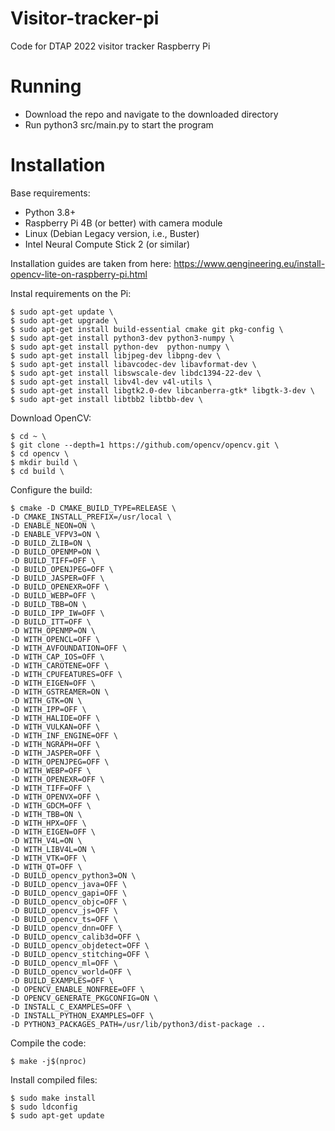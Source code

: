 # Visitor-tracker-pi
Code for DTAP 2022 visitor tracker Raspberry Pi

# Running
 - Download the repo and navigate to the downloaded directory
 - Run python3 src/main.py to start the program

# Installation
Base requirements:
 - Python 3.8+
 - Raspberry Pi 4B (or better) with camera module
 - Linux (Debian Legacy version, i.e., Buster)
 - Intel Neural Compute Stick 2 (or similar)

 Installation guides are taken from here: https://www.qengineering.eu/install-opencv-lite-on-raspberry-pi.html

Instal requirements on the Pi:

    $ sudo apt-get update \
    $ sudo apt-get upgrade \
    $ sudo apt-get install build-essential cmake git pkg-config \
    $ sudo apt-get install python3-dev python3-numpy \
    $ sudo apt-get install python-dev  python-numpy \
    $ sudo apt-get install libjpeg-dev libpng-dev \
    $ sudo apt-get install libavcodec-dev libavformat-dev \
    $ sudo apt-get install libswscale-dev libdc1394-22-dev \
    $ sudo apt-get install libv4l-dev v4l-utils \
    $ sudo apt-get install libgtk2.0-dev libcanberra-gtk* libgtk-3-dev \
    $ sudo apt-get install libtbb2 libtbb-dev \

Download OpenCV:

    $ cd ~ \
    $ git clone --depth=1 https://github.com/opencv/opencv.git \
    $ cd opencv \
    $ mkdir build \
    $ cd build \

Configure the build:

    $ cmake -D CMAKE_BUILD_TYPE=RELEASE \
    -D CMAKE_INSTALL_PREFIX=/usr/local \
    -D ENABLE_NEON=ON \
    -D ENABLE_VFPV3=ON \
    -D BUILD_ZLIB=ON \
    -D BUILD_OPENMP=ON \
    -D BUILD_TIFF=OFF \
    -D BUILD_OPENJPEG=OFF \
    -D BUILD_JASPER=OFF \
    -D BUILD_OPENEXR=OFF \
    -D BUILD_WEBP=OFF \
    -D BUILD_TBB=ON \
    -D BUILD_IPP_IW=OFF \
    -D BUILD_ITT=OFF \
    -D WITH_OPENMP=ON \
    -D WITH_OPENCL=OFF \
    -D WITH_AVFOUNDATION=OFF \
    -D WITH_CAP_IOS=OFF \
    -D WITH_CAROTENE=OFF \
    -D WITH_CPUFEATURES=OFF \
    -D WITH_EIGEN=OFF \
    -D WITH_GSTREAMER=ON \
    -D WITH_GTK=ON \
    -D WITH_IPP=OFF \
    -D WITH_HALIDE=OFF \
    -D WITH_VULKAN=OFF \
    -D WITH_INF_ENGINE=OFF \
    -D WITH_NGRAPH=OFF \
    -D WITH_JASPER=OFF \
    -D WITH_OPENJPEG=OFF \
    -D WITH_WEBP=OFF \
    -D WITH_OPENEXR=OFF \
    -D WITH_TIFF=OFF \
    -D WITH_OPENVX=OFF \
    -D WITH_GDCM=OFF \
    -D WITH_TBB=ON \
    -D WITH_HPX=OFF \
    -D WITH_EIGEN=OFF \
    -D WITH_V4L=ON \
    -D WITH_LIBV4L=ON \
    -D WITH_VTK=OFF \
    -D WITH_QT=OFF \
    -D BUILD_opencv_python3=ON \
    -D BUILD_opencv_java=OFF \
    -D BUILD_opencv_gapi=OFF \
    -D BUILD_opencv_objc=OFF \
    -D BUILD_opencv_js=OFF \
    -D BUILD_opencv_ts=OFF \
    -D BUILD_opencv_dnn=OFF \
    -D BUILD_opencv_calib3d=OFF \
    -D BUILD_opencv_objdetect=OFF \
    -D BUILD_opencv_stitching=OFF \
    -D BUILD_opencv_ml=OFF \
    -D BUILD_opencv_world=OFF \
    -D BUILD_EXAMPLES=OFF \
    -D OPENCV_ENABLE_NONFREE=OFF \
    -D OPENCV_GENERATE_PKGCONFIG=ON \
    -D INSTALL_C_EXAMPLES=OFF \
    -D INSTALL_PYTHON_EXAMPLES=OFF \
    -D PYTHON3_PACKAGES_PATH=/usr/lib/python3/dist-package ..

Compile the code:

    $ make -j$(nproc)

Install compiled files:

    $ sudo make install
    $ sudo ldconfig
    $ sudo apt-get update
